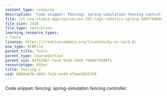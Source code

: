 ```yaml
---
content_type: resource
description: 'Code snippet: fencing: spring-simulation fencing controller.'
file: /ol-ocw-studio-app/courses/es-293-lego-robotics-spring-2007/80b8ebfba8dd7e3dee49e7eee2bb5259_fencing.c
file_size: 2428
file_type: text/plain
learning_resource_types:
- Tools
license: https://creativecommons.org/licenses/by-nc-sa/4.0/
ocw_type: OCWFile
parent_title: Tools
parent_type: CourseSection
parent_uid: 64fb3db7-fee4-5b1b-3d49-7e084793d0f1
resourcetype: Other
title: fencing.c
uid: 80b8ebfb-a8dd-7e3d-ee49-e7eee2bb5259
---
```

Code snippet: fencing: spring-simulation fencing controller.